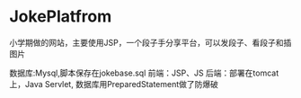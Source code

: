 # JokePlatfrom
小学期做的网站，主要使用JSP，一个段子手分享平台，可以发段子、看段子和插图片

数据库:Mysql,脚本保存在jokebase.sql
前端：JSP、JS
后端：部署在tomcat上，Java Servlet, 数据库用PreparedStatement做了防爆破

